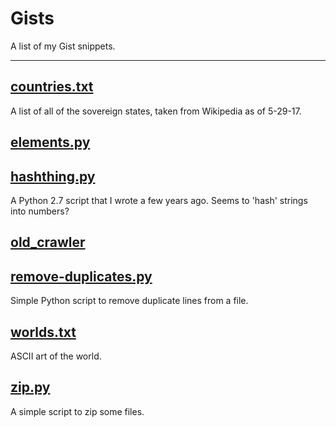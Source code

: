 # Gists
A list of my Gist snippets.

--------------------

## [countries.txt](https://gist.github.com/rivermont/78849ce62d19644ba163630c24d94afc)
A list of all of the sovereign states, taken from Wikipedia as of 5-29-17.

## [elements.py](https://gist.github.com/rivermont/9bdc8e72e686ce72113ebd6a8680d2a8)

## [hashthing.py](https://gist.github.com/rivermont/1af004d88638f6ff89fee547bbe2206a)
A Python 2.7 script that I wrote a few years ago. Seems to 'hash' strings into numbers?

## [old_crawler](https://gist.github.com/rivermont/37c841295710c6d82c35f26581011eda)

## [remove-duplicates.py](https://gist.github.com/rivermont/10482553bd64f9fc82b7270a32647339)
Simple Python script to remove duplicate lines from a file.

## [worlds.txt](https://gist.github.com/rivermont/b3e92d62b1245b198278a378f4271af2)
ASCII art of the world.

## [zip.py](https://gist.github.com/rivermont/ba873fc56a71b597c7997d371cb2effd)
A simple script to zip some files.
